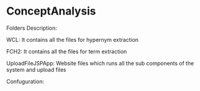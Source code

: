 # ConceptAnalysis


Folders Description:

WCL: It contains all the files for hypernym extraction


FCH2: It contains all the files for term extraction



UploadFileJSPApp: Website files which runs all the sub components of the system and upload files

Confuguration:
